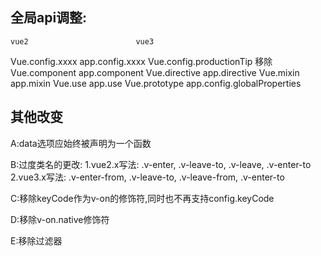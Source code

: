 ##  全局api调整:
    vue2                        vue3
Vue.config.xxxx              app.config.xxxx
Vue.config.productionTip     移除
Vue.component                app.component
Vue.directive                app.directive
Vue.mixin                    app.mixin
Vue.use                      app.use
Vue.prototype                app.config.globalProperties

##  其他改变

A:data选项应始终被声明为一个函数

B:过度类名的更改:
    1.vue2.x写法:
    .v-enter,
    .v-leave-to,
    .v-leave,
    .v-enter-to
    2.vue3.x写法:
    .v-enter-from,
    .v-leave-to,
    .v-leave-from,
    .v-enter-to

C:移除keyCode作为v-on的修饰符,同时也不再支持config.keyCode

D:移除v-on.native修饰符

E:移除过滤器



